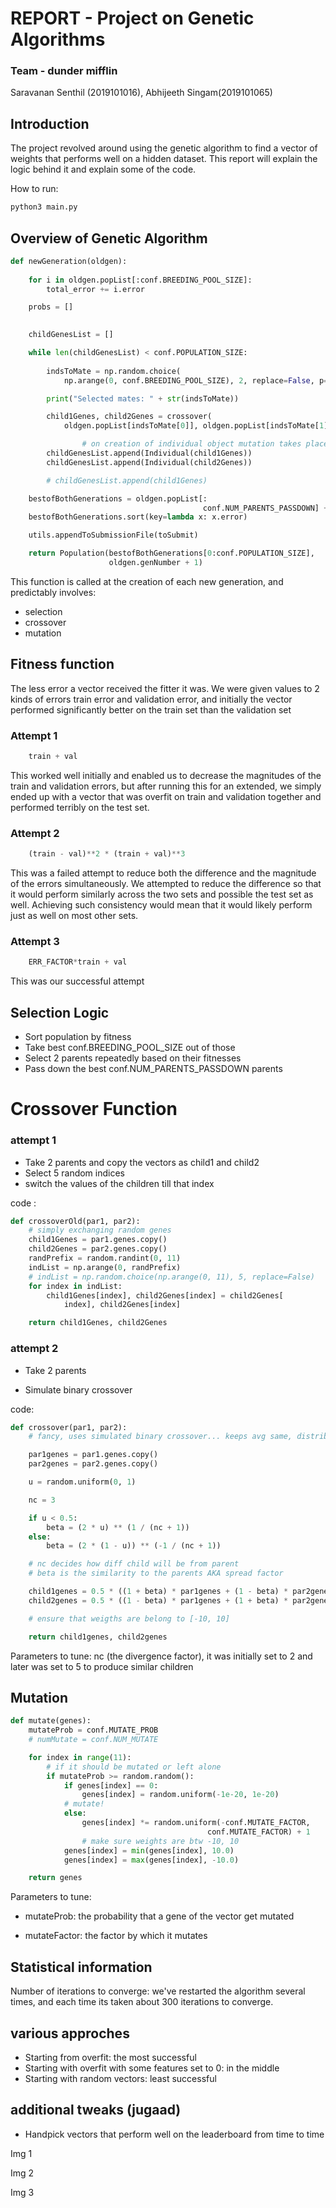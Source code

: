 # REPORT - Project on Genetic Algorithms  

### Team - dunder mifflin

Saravanan Senthil (2019101016), Abhijeeth Singam(2019101065)

## Introduction

The project revolved around using the genetic algorithm to find a vector of weights that performs well on a hidden dataset. This report will explain the logic behind it and explain some of the code.



How to run:

```python
python3 main.py
```



## Overview of Genetic Algorithm

```python
def newGeneration(oldgen):
    
    for i in oldgen.popList[:conf.BREEDING_POOL_SIZE]:
        total_error += i.error

    probs = []

   
    childGenesList = []

    while len(childGenesList) < conf.POPULATION_SIZE:
       
        indsToMate = np.random.choice(
            np.arange(0, conf.BREEDING_POOL_SIZE), 2, replace=False, p=probs)

        print("Selected mates: " + str(indsToMate))

        child1Genes, child2Genes = crossover(
            oldgen.popList[indsToMate[0]], oldgen.popList[indsToMate[1]])

				# on creation of individual object mutation takes place
        childGenesList.append(Individual(child1Genes))
        childGenesList.append(Individual(child2Genes))

        # childGenesList.append(child1Genes)

    bestofBothGenerations = oldgen.popList[:
                                           conf.NUM_PARENTS_PASSDOWN] + childGenesList
    bestofBothGenerations.sort(key=lambda x: x.error)

    utils.appendToSubmissionFile(toSubmit)

    return Population(bestofBothGenerations[0:conf.POPULATION_SIZE],
                      oldgen.genNumber + 1)

```

This function is called at the creation of each new generation, and predictably involves:

- selection
- crossover
- mutation

## Fitness function

The less error a vector received the fitter it was. We were given values to 2 kinds of errors train error and validation error, and initially the vector performed significantly better on the train set than the validation set



### Attempt 1
```python
	train + val
```

This worked well initially and enabled us to decrease the magnitudes of the train and validation errors, but after running this for an extended, we simply ended up with a vector that was overfit on train and validation together and performed terribly on the test set. 

### Attempt 2

```python
	(train - val)**2 * (train + val)**3
```

This was a failed attempt to reduce both the difference and the magnitude of the errors simultaneously. We attempted to reduce the difference so that it would perform similarly across the two sets and possible the test set as well. Achieving such consistency would mean that it would likely perform just as well on most other sets.

### Attempt 3

```python
	ERR_FACTOR*train + val
```

This was our successful attempt

## Selection Logic

- Sort population by fitness
- Take best conf.BREEDING_POOL_SIZE out of those
- Select 2 parents repeatedly based on their fitnesses
- Pass down the best conf.NUM_PARENTS_PASSDOWN parents



# Crossover Function

### attempt 1

- Take 2 parents and copy the vectors as child1 and child2
- Select 5 random indices
- switch the values of the children till that index

code :
``` python
def crossoverOld(par1, par2):
    # simply exchanging random genes
    child1Genes = par1.genes.copy()
    child2Genes = par2.genes.copy()
    randPrefix = random.randint(0, 11)
    indList = np.arange(0, randPrefix)
    # indList = np.random.choice(np.arange(0, 11), 5, replace=False)
    for index in indList:
        child1Genes[index], child2Genes[index] = child2Genes[
            index], child2Genes[index]

    return child1Genes, child2Genes
```

### attempt 2

- Take 2 parents

- Simulate binary crossover

code: 

```python
def crossover(par1, par2):
    # fancy, uses simulated binary crossover... keeps avg same, distributes all genes uniformly

    par1genes = par1.genes.copy()
    par2genes = par2.genes.copy()

    u = random.uniform(0, 1)

    nc = 3

    if u < 0.5:
        beta = (2 * u) ** (1 / (nc + 1))
    else:
        beta = (2 * (1 - u)) ** (-1 / (nc + 1))

    # nc decides how diff child will be from parent
    # beta is the similarity to the parents AKA spread factor

    child1genes = 0.5 * ((1 + beta) * par1genes + (1 - beta) * par2genes)
    child2genes = 0.5 * ((1 - beta) * par1genes + (1 + beta) * par2genes)

    # ensure that weigths are belong to [-10, 10]

    return child1genes, child2genes
```

Parameters to tune: nc (the divergence factor), it was initially set to 2 and later was set to 5 to produce similar children



## Mutation

```python
def mutate(genes):
    mutateProb = conf.MUTATE_PROB
    # numMutate = conf.NUM_MUTATE

    for index in range(11):
        # if it should be mutated or left alone
        if mutateProb >= random.random():
            if genes[index] == 0:
                genes[index] = random.uniform(-1e-20, 1e-20)
            # mutate!
            else:
                genes[index] *= random.uniform(-conf.MUTATE_FACTOR,
                                            conf.MUTATE_FACTOR) + 1
                # make sure weights are btw -10, 10
            genes[index] = min(genes[index], 10.0)
            genes[index] = max(genes[index], -10.0)

    return genes
```

Parameters to tune: 

- mutateProb: the probability that a gene of the vector get mutated

- mutateFactor: the factor by which it mutates



## Statistical information

Number of iterations to converge: we've restarted the algorithm several times, and each time its taken about 300 iterations to converge.



## various approches

- Starting from overfit: the most successful
- Starting with overfit with some features set to 0: in the middle
- Starting with random vectors: least successful



## additional tweaks (jugaad)

- Handpick vectors that perform well on the leaderboard from time to time





Img 1

Img 2

Img 3

